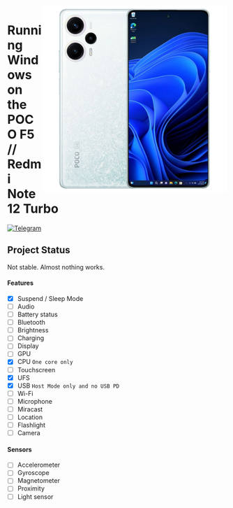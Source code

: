 <img align="right" src="https://raw.githubusercontent.com/Xhdsos/Port-Windows-POCO-F5-RN12T/main/marble.png" width="425" alt="Windows 11 Running On A Poco F5">

# Running Windows on the POCO F5 // Redmi Note 12 Turbo
[![Telegram](https://img.shields.io/badge/Chat-Telegram-brightgreen.svg?logo=telegram&style=flat-square)](https://t.me/woa_marble_davinci)

## Project Status

Not stable. Almost nothing works.

#### Features

- [X] Suspend / Sleep Mode
- [ ] Audio
- [ ] Battery status
- [ ] Bluetooth
- [ ] Brightness
- [ ] Charging
- [ ] Display
- [ ] GPU
- [X] CPU ```One core only```
- [ ] Touchscreen
- [X] UFS
- [X] USB ```Host Mode only and no USB PD```
- [ ] Wi-Fi
- [ ] Microphone
- [ ] Miracast
- [ ] Location
- [ ] Flashlight
- [ ] Camera

#### Sensors

- [ ] Accelerometer
- [ ] Gyroscope
- [ ] Magnetometer
- [ ] Proximity
- [ ] Light sensor
